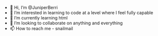 - 👋 Hi, I’m @JuniperBerri
- 👀 I’m interested in learning to code at a level where I feel fully capable
- 🌱 I’m currently learning html
- 💞️ I’m looking to collaborate on anything and everything
- 📫 How to reach me - snailmail

<!---
JuniperBerri/JuniperBerri is a ✨ special ✨ repository because its `README.md` (this file) appears on your GitHub profile.
You can click the Preview link to take a look at your changes.
--->
